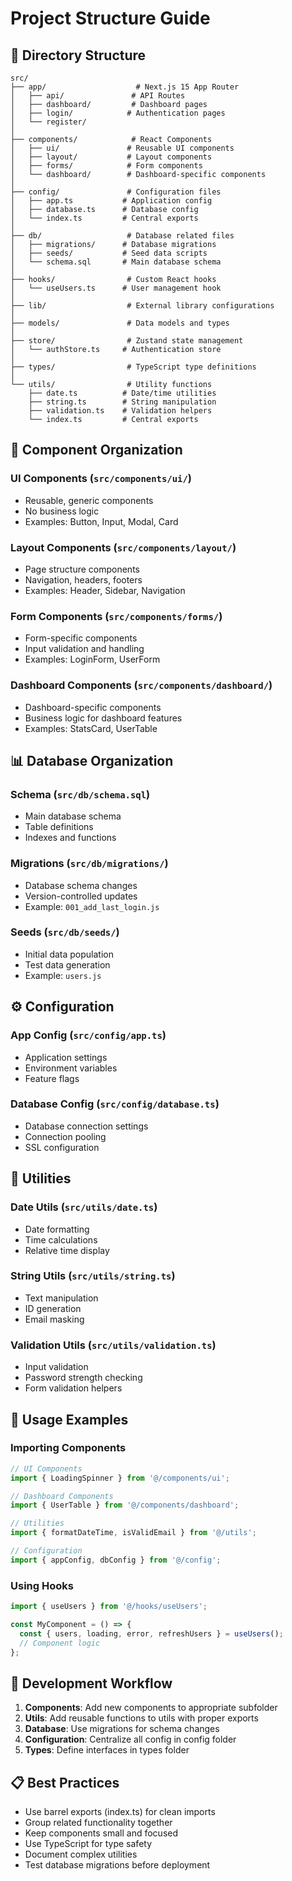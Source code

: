 # Project Structure Guide

## 📁 Directory Structure

```
src/
├── app/                    # Next.js 15 App Router
│   ├── api/               # API Routes
│   ├── dashboard/         # Dashboard pages
│   ├── login/            # Authentication pages
│   └── register/         
│
├── components/            # React Components
│   ├── ui/               # Reusable UI components
│   ├── layout/           # Layout components
│   ├── forms/            # Form components
│   └── dashboard/        # Dashboard-specific components
│
├── config/               # Configuration files
│   ├── app.ts           # Application config
│   ├── database.ts      # Database config
│   └── index.ts         # Central exports
│
├── db/                   # Database related files
│   ├── migrations/      # Database migrations
│   ├── seeds/           # Seed data scripts
│   └── schema.sql       # Main database schema
│
├── hooks/                # Custom React hooks
│   └── useUsers.ts      # User management hook
│
├── lib/                  # External library configurations
│
├── models/               # Data models and types
│
├── store/                # Zustand state management
│   └── authStore.ts     # Authentication store
│
├── types/                # TypeScript type definitions
│
└── utils/                # Utility functions
    ├── date.ts          # Date/time utilities
    ├── string.ts        # String manipulation
    ├── validation.ts    # Validation helpers
    └── index.ts         # Central exports
```

## 🧩 Component Organization

### UI Components (`src/components/ui/`)
- Reusable, generic components
- No business logic
- Examples: Button, Input, Modal, Card

### Layout Components (`src/components/layout/`)
- Page structure components
- Navigation, headers, footers
- Examples: Header, Sidebar, Navigation

### Form Components (`src/components/forms/`)
- Form-specific components
- Input validation and handling
- Examples: LoginForm, UserForm

### Dashboard Components (`src/components/dashboard/`)
- Dashboard-specific components
- Business logic for dashboard features
- Examples: StatsCard, UserTable

## 📊 Database Organization

### Schema (`src/db/schema.sql`)
- Main database schema
- Table definitions
- Indexes and functions

### Migrations (`src/db/migrations/`)
- Database schema changes
- Version-controlled updates
- Example: `001_add_last_login.js`

### Seeds (`src/db/seeds/`)
- Initial data population
- Test data generation
- Example: `users.js`

## ⚙️ Configuration

### App Config (`src/config/app.ts`)
- Application settings
- Environment variables
- Feature flags

### Database Config (`src/config/database.ts`)
- Database connection settings
- Connection pooling
- SSL configuration

## 🔧 Utilities

### Date Utils (`src/utils/date.ts`)
- Date formatting
- Time calculations
- Relative time display

### String Utils (`src/utils/string.ts`)
- Text manipulation
- ID generation
- Email masking

### Validation Utils (`src/utils/validation.ts`)
- Input validation
- Password strength checking
- Form validation helpers

## 📝 Usage Examples

### Importing Components
```typescript
// UI Components
import { LoadingSpinner } from '@/components/ui';

// Dashboard Components
import { UserTable } from '@/components/dashboard';

// Utilities
import { formatDateTime, isValidEmail } from '@/utils';

// Configuration
import { appConfig, dbConfig } from '@/config';
```

### Using Hooks
```typescript
import { useUsers } from '@/hooks/useUsers';

const MyComponent = () => {
  const { users, loading, error, refreshUsers } = useUsers();
  // Component logic
};
```

## 🚀 Development Workflow

1. **Components**: Add new components to appropriate subfolder
2. **Utils**: Add reusable functions to utils with proper exports
3. **Database**: Use migrations for schema changes
4. **Configuration**: Centralize all config in config folder
5. **Types**: Define interfaces in types folder

## 📋 Best Practices

- Use barrel exports (index.ts) for clean imports
- Group related functionality together
- Keep components small and focused
- Use TypeScript for type safety
- Document complex utilities
- Test database migrations before deployment
